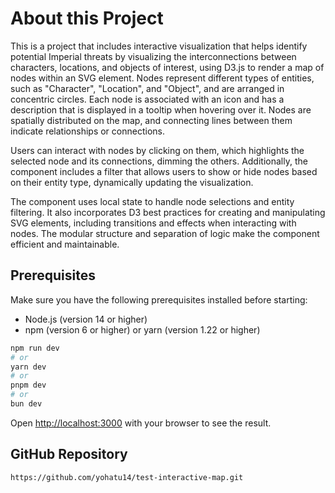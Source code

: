 # About this Project

This is a project that includes interactive visualization that helps identify potential Imperial threats by visualizing the interconnections between characters, locations, and objects of interest, using D3.js to render a map of nodes within an SVG element.
Nodes represent different types of entities, such as "Character", "Location", and "Object", and are arranged in concentric circles. Each node is associated with an icon and has a description that is displayed in a tooltip when hovering over it. Nodes are spatially distributed on the map, and connecting lines between them indicate relationships or connections.

Users can interact with nodes by clicking on them, which highlights the selected node and its connections, dimming the others. Additionally, the component includes a filter that allows users to show or hide nodes based on their entity type, dynamically updating the visualization.

The component uses local state to handle node selections and entity filtering. It also incorporates D3 best practices for creating and manipulating SVG elements, including transitions and effects when interacting with nodes. The modular structure and separation of logic make the component efficient and maintainable.

## Prerequisites

Make sure you have the following prerequisites installed before starting:

- Node.js (version 14 or higher)
- npm (version 6 or higher) or yarn (version 1.22 or higher)

```bash
npm run dev
# or
yarn dev
# or
pnpm dev
# or
bun dev
```

Open [http://localhost:3000](http://localhost:3000) with your browser to see the result.

## GitHub Repository
```bash
https://github.com/yohatu14/test-interactive-map.git
```